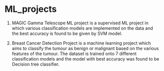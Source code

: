 # ML_projects

1. MAGIC Gamma Telescope ML project is a supervised ML project in which various classification models are implemented on the data and the best accuracy is found to be given by SVM model.

2. Breast Cancer Detection Project is a machine learning project which aims to classify the tumour as benign or malignant based on the various features of the tumour. The dataset is trained onto 7 different classification models and the model with best accuracy was found to be Decision tree classifier.
